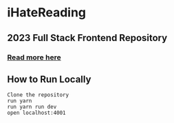 # iHateReading

## 2023 Full Stack Frontend Repository

### <a href="">Read more here</a>

## How to Run Locally

```
Clone the repository
run yarn
run yarn run dev
open localhost:4001

```
